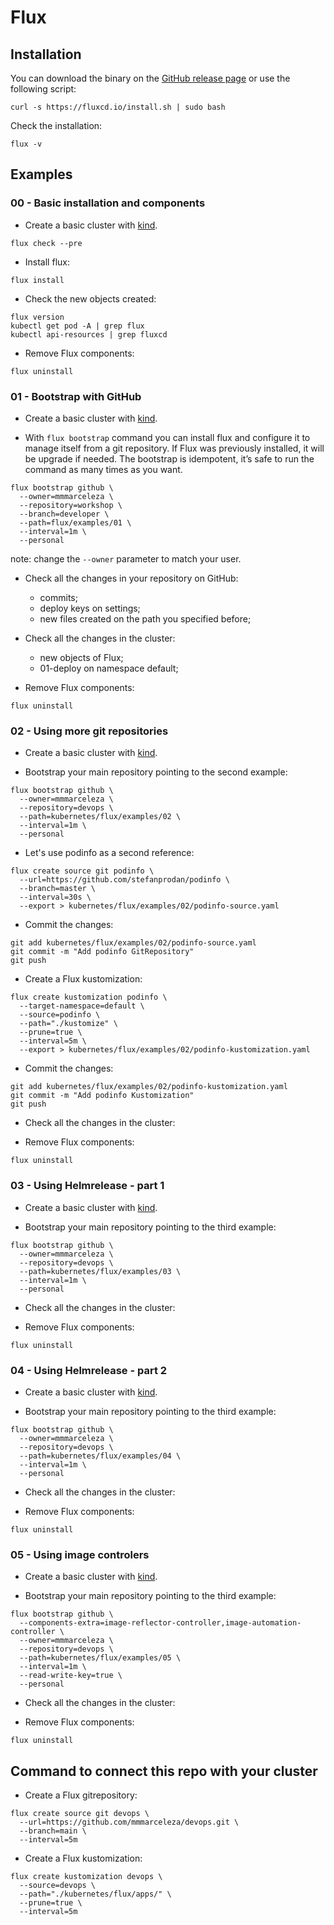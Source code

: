 # Flux


## Installation

You can download the binary on the [GitHub release page](https://github.com/fluxcd/flux2/releases) or use the following script:

```
curl -s https://fluxcd.io/install.sh | sudo bash
```

Check the installation:

```
flux -v
```

## Examples

### 00 - Basic installation and components

- Create a basic cluster with [kind](../kind/README.md).

```
flux check --pre
```

- Install flux:

```
flux install
```

- Check the new objects created:

```
flux version
kubectl get pod -A | grep flux
kubectl api-resources | grep fluxcd
```

- Remove Flux components:

```console
flux uninstall
```

### 01 - Bootstrap with GitHub

- Create a basic cluster with [kind](../kind/README.md).

- With `flux bootstrap` command you can install flux and configure it to manage itself from a git repository. If Flux was previously installed, it will be upgrade if needed. The bootstrap is idempotent, it’s safe to run the command as many times as you want. 

```
flux bootstrap github \
  --owner=mmmarceleza \
  --repository=workshop \
  --branch=developer \
  --path=flux/examples/01 \
  --interval=1m \
  --personal
```
note: change the `--owner` parameter to match your user.

- Check all the changes in your repository on GitHub:
  - commits;
  - deploy keys on settings;
  - new files created on the path you specified before;

- Check all the changes in the cluster:
  - new objects of Flux;
  - 01-deploy on namespace default;

- Remove Flux components:

```console
flux uninstall
```  


### 02 - Using more git repositories

- Create a basic cluster with [kind](../kind/README.md).

- Bootstrap your main repository pointing to the second example:

```
flux bootstrap github \
  --owner=mmmarceleza \
  --repository=devops \
  --path=kubernetes/flux/examples/02 \
  --interval=1m \
  --personal
```

- Let's use podinfo as a second reference:


```console
flux create source git podinfo \
  --url=https://github.com/stefanprodan/podinfo \
  --branch=master \
  --interval=30s \
  --export > kubernetes/flux/examples/02/podinfo-source.yaml
```

- Commit the changes:

```console
git add kubernetes/flux/examples/02/podinfo-source.yaml
git commit -m "Add podinfo GitRepository"
git push
```

- Create a Flux kustomization:

```console
flux create kustomization podinfo \
  --target-namespace=default \
  --source=podinfo \
  --path="./kustomize" \
  --prune=true \
  --interval=5m \
  --export > kubernetes/flux/examples/02/podinfo-kustomization.yaml
```

- Commit the changes:

```
git add kubernetes/flux/examples/02/podinfo-kustomization.yaml
git commit -m "Add podinfo Kustomization"
git push
```

- Check all the changes in the cluster:

- Remove Flux components:

```console
flux uninstall
``` 

### 03 - Using Helmrelease - part 1

- Create a basic cluster with [kind](../kind/README.md).

- Bootstrap your main repository pointing to the third example:

```
flux bootstrap github \
  --owner=mmmarceleza \
  --repository=devops \
  --path=kubernetes/flux/examples/03 \
  --interval=1m \
  --personal
```

- Check all the changes in the cluster:

- Remove Flux components:

```console
flux uninstall
``` 

### 04 - Using Helmrelease - part 2

- Create a basic cluster with [kind](../kind/README.md).

- Bootstrap your main repository pointing to the third example:

```
flux bootstrap github \
  --owner=mmmarceleza \
  --repository=devops \
  --path=kubernetes/flux/examples/04 \
  --interval=1m \
  --personal
```

- Check all the changes in the cluster:

- Remove Flux components:

```console
flux uninstall
``` 

### 05 - Using image controlers

- Create a basic cluster with [kind](../kind/README.md).

- Bootstrap your main repository pointing to the third example:

```
flux bootstrap github \
  --components-extra=image-reflector-controller,image-automation-controller \
  --owner=mmmarceleza \
  --repository=devops \
  --path=kubernetes/flux/examples/05 \
  --interval=1m \
  --read-write-key=true \
  --personal
```

- Check all the changes in the cluster:

- Remove Flux components:

```console
flux uninstall
``` 
## Command to connect this repo with your cluster

- Create a Flux gitrepository:

```console
flux create source git devops \
  --url=https://github.com/mmmarceleza/devops.git \
  --branch=main \
  --interval=5m
```

- Create a Flux kustomization:

```console
flux create kustomization devops \
  --source=devops \
  --path="./kubernetes/flux/apps/" \
  --prune=true \
  --interval=5m
```
